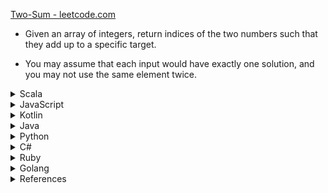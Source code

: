 [Two-Sum - leetcode.com ](https://leetcode.com/problems/two-sum/)

- Given an array of integers, return indices of the two numbers such that they add up to a specific target.

- You may assume that each input would have exactly one solution, and you may not use the same element twice.

<details><summary>Scala</summary>

```scala
object Solution { // comment
    def twoSum(nums: Array[Int], target: Int): Array[Int] = {
        for (i <- 0 to nums.length - 1) {
            for (j <- 0 to nums.length - 1) {
                if (i != j && nums(i) + nums(j) == target) {
                    return Array(i,j)   
                }
            }
        }
        return Array(0,0)
    }
}
```
</details>

<details><summary>JavaScript</summary>

```javascript
var twoSum = function(nums, target) { // comment
    for (let i=0; i < nums.length; i++) {
        for (let j=0; j < nums.length; j++) {
            if (i != j && nums[i] + nums[j] == target) {
                return [i,j]  
            }
        }
    }
    return [0,0]
};
```
</details>

<details><summary>Kotlin</summary>

```java
class Solution { // comment
    fun twoSum(nums: IntArray, target: Int): IntArray {
        for (i in 0 until nums.size) {
            for (j in 0 until nums.size) {
                if (i != j && nums[i] + nums[j] == target) {
                    return intArrayOf(i,j)  
                }
            }
        }
        return intArrayOf(0,0) 
    }
}
```
</details>

<details><summary>Java</summary>

```java
class Solution { // comment
    public int[] twoSum(int[] nums, int target) {
        for (int i=0; i < nums.length; i++) {
            for (int j=0; j < nums.length; j++) {
                if (i != j && nums[i] + nums[j] == target) {
                    return new int[]{i,j};
                }
            }
        }
        return new int[]{};
    }
}
```
</details>

<details><summary>Python</summary>

```python
class Solution(object): # comment
    def twoSum(self, nums, target):
        for i in range(0, len(nums)):
            for j in range(0, len(nums)):
                if (i != j and nums[i] + nums[j] == target):
                    return [i,j]
        return []
```
</details>

<details><summary>C#</summary>

```csharp
public class Solution { // Comment
    public int[] TwoSum(int[] nums, int target) {
        for (int i=0; i < nums.Count(); i++) {
            for (int j=0; j < nums.Count(); j++) {
                if (i != j && nums[i] + nums[j] == target) {
                    return new int[]{i,j};
                }
            }
        }
        return new int[]{};
    }
}
```
</details>

<details><summary>Ruby</summary>

```ruby
def two_sum(nums, target)
    for i in 0..nums.length-1
        for j in 0..nums.length-1
            if i != j && nums[i] + nums[j] == target
                return [i,j]
            end
        end
    end
    return []
end
```
</details>

<details><summary>Golang</summary>

```go
func twoSum(nums []int, target int) []int {
    for i, vi := range nums {
        for j, vj := range nums {
            if (i != j && vi + vj == target) {
                return []int{i,j}
            }
        }
    }
    return []int{}
}
```
</details>

<details><summary>References</summary>

- [How to loop with indexes in Python](https://treyhunner.com/2016/04/how-to-loop-with-indexes-in-python/)
- [Loops and Iterators in Ruby](https://launchschool.com/books/ruby/read/loops_iterators)

</details>


